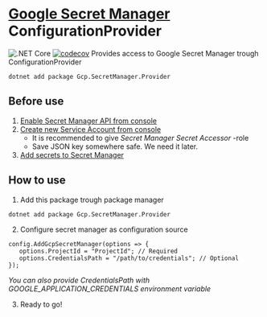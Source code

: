 # [Google Secret Manager](https://cloud.google.com/secret-manager/) ConfigurationProvider
![.NET Core](https://github.com/Cultti/Gcp.SecretManager.Provider/workflows/.NET%20Core/badge.svg) [![codecov](https://codecov.io/gh/Cultti/Gcp.SecretManager.Provider/branch/master/graph/badge.svg)](https://codecov.io/gh/Cultti/Gcp.SecretManager.Provider)
Provides access to Google Secret Manager trough ConfigurationProvider

```
dotnet add package Gcp.SecretManager.Provider
```

## Before use
1. [Enable Secret Manager API from console](https://console.developers.google.com/apis/api/secretmanager.googleapis.com/overview)
2. [Create new Service Account from console](https://console.cloud.google.com/apis/credentials/serviceaccountkey)
   - It is recommended to give *Secret Manager Secret Accessor* -role
   - Save JSON key somewhere safe. We need it later.
3. [Add secrets to Secret Manager](https://console.cloud.google.com/security/secret-manager)

## How to use
1. Add this package trough package manager
```
dotnet add package Gcp.SecretManager.Provider
```
2. Configure secret manager as configuration source
```
config.AddGcpSecretManager(options => {
   options.ProjectId = "ProjectId"; // Required
   options.CredentialsPath = "/path/to/credentials"; // Optional
});
```
*You can also provide CredentialsPath with GOOGLE_APPLICATION_CREDENTIALS environment variable*

3. Ready to go!